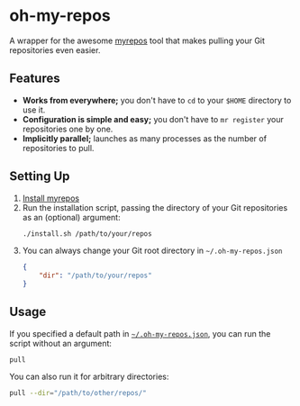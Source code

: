 # oh-my-repos
A wrapper for the awesome [myrepos](https://myrepos.branchable.com/) tool that makes pulling your Git repositories even easier.

## Features
 * **Works from everywhere;** you don't have to `cd` to your `$HOME` directory to use it.
 * **Configuration is simple and easy;** you don't have to `mr register` your repositories one by one.
 * **Implicitly parallel;** launches as many processes as the number of repositories to pull.
## Setting Up
 1. [Install myrepos](https://myrepos.branchable.com/install/)
 2. Run the installation script, passing the directory of your Git repositories as an (optional) argument:
    ``` sh
    ./install.sh /path/to/your/repos
    ```
 3. You can always change your Git root directory in `~/.oh-my-repos.json`
    ``` json
    {
        "dir": "/path/to/your/repos"
    }
    ```

## Usage
If you specified a default path in [`~/.oh-my-repos.json`](config.json), you can run the script without an argument:
```
pull
```

You can also run it for arbitrary directories: 
``` sh
pull --dir="/path/to/other/repos/"
```